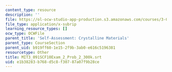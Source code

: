 ```yaml
---
content_type: resource
description: ''
file: https://ol-ocw-studio-app-production.s3.amazonaws.com/courses/3-091sc-introduction-to-solid-state-chemistry-fall-2010/e1b38283b768d5c8f30787a07f9b28ce_MIT3_091SCF10Exam_2_Prob_2_300k.srt
file_type: application/x-subrip
learning_resource_types: []
ocw_type: OCWFile
parent_title: 'Self-Assessment: Crystalline Materials'
parent_type: CourseSection
parent_uid: b919ff60-1e15-2f9b-3ab0-e616c5196381
resourcetype: Other
title: MIT3_091SCF10Exam_2_Prob_2_300k.srt
uid: e1b38283-b768-d5c8-f307-87a07f9b28ce
---
```


